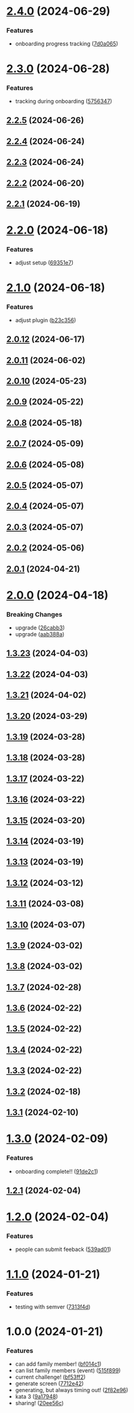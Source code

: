 # [2.4.0](https://github.com/sprucelabsai-community/spruce-eightbitstories-skill/compare/v2.3.0...v2.4.0) (2024-06-29)


### Features

* onboarding progress tracking ([7d0a065](https://github.com/sprucelabsai-community/spruce-eightbitstories-skill/commit/7d0a065))

# [2.3.0](https://github.com/sprucelabsai-community/spruce-eightbitstories-skill/compare/v2.2.5...v2.3.0) (2024-06-28)


### Features

* tracking during onboarding ([5756347](https://github.com/sprucelabsai-community/spruce-eightbitstories-skill/commit/5756347))

## [2.2.5](https://github.com/sprucelabsai-community/spruce-eightbitstories-skill/compare/v2.2.4...v2.2.5) (2024-06-26)

## [2.2.4](https://github.com/sprucelabsai-community/spruce-eightbitstories-skill/compare/v2.2.3...v2.2.4) (2024-06-24)

## [2.2.3](https://github.com/sprucelabsai-community/spruce-eightbitstories-skill/compare/v2.2.2...v2.2.3) (2024-06-24)

## [2.2.2](https://github.com/sprucelabsai-community/spruce-eightbitstories-skill/compare/v2.2.1...v2.2.2) (2024-06-20)

## [2.2.1](https://github.com/sprucelabsai-community/spruce-eightbitstories-skill/compare/v2.2.0...v2.2.1) (2024-06-19)

# [2.2.0](https://github.com/sprucelabsai-community/spruce-eightbitstories-skill/compare/v2.1.0...v2.2.0) (2024-06-18)


### Features

* adjust setup ([69351e7](https://github.com/sprucelabsai-community/spruce-eightbitstories-skill/commit/69351e7))

# [2.1.0](https://github.com/sprucelabsai-community/spruce-eightbitstories-skill/compare/v2.0.12...v2.1.0) (2024-06-18)


### Features

* adjust plugin ([b23c356](https://github.com/sprucelabsai-community/spruce-eightbitstories-skill/commit/b23c356))

## [2.0.12](https://github.com/sprucelabsai-community/spruce-eightbitstories-skill/compare/v2.0.11...v2.0.12) (2024-06-17)

## [2.0.11](https://github.com/sprucelabsai-community/spruce-eightbitstories-skill/compare/v2.0.10...v2.0.11) (2024-06-02)

## [2.0.10](https://github.com/sprucelabsai-community/spruce-eightbitstories-skill/compare/v2.0.9...v2.0.10) (2024-05-23)

## [2.0.9](https://github.com/sprucelabsai-community/spruce-eightbitstories-skill/compare/v2.0.8...v2.0.9) (2024-05-22)

## [2.0.8](https://github.com/sprucelabsai-community/spruce-eightbitstories-skill/compare/v2.0.7...v2.0.8) (2024-05-18)

## [2.0.7](https://github.com/sprucelabsai-community/spruce-eightbitstories-skill/compare/v2.0.6...v2.0.7) (2024-05-09)

## [2.0.6](https://github.com/sprucelabsai-community/spruce-eightbitstories-skill/compare/v2.0.5...v2.0.6) (2024-05-08)

## [2.0.5](https://github.com/sprucelabsai-community/spruce-eightbitstories-skill/compare/v2.0.4...v2.0.5) (2024-05-07)

## [2.0.4](https://github.com/sprucelabsai-community/spruce-eightbitstories-skill/compare/v2.0.3...v2.0.4) (2024-05-07)

## [2.0.3](https://github.com/sprucelabsai-community/spruce-eightbitstories-skill/compare/v2.0.2...v2.0.3) (2024-05-07)

## [2.0.2](https://github.com/sprucelabsai-community/spruce-eightbitstories-skill/compare/v2.0.1...v2.0.2) (2024-05-06)

## [2.0.1](https://github.com/sprucelabsai-community/spruce-eightbitstories-skill/compare/v2.0.0...v2.0.1) (2024-04-21)

# [2.0.0](https://github.com/sprucelabsai-community/spruce-eightbitstories-skill/compare/v1.3.23...v2.0.0) (2024-04-18)


### Breaking Changes

* upgrade ([26cabb3](https://github.com/sprucelabsai-community/spruce-eightbitstories-skill/commit/26cabb3))
* upgrade ([aab388a](https://github.com/sprucelabsai-community/spruce-eightbitstories-skill/commit/aab388a))

## [1.3.23](https://github.com/sprucelabsai-community/spruce-eightbitstories-skill/compare/v1.3.22...v1.3.23) (2024-04-03)

## [1.3.22](https://github.com/sprucelabsai-community/spruce-eightbitstories-skill/compare/v1.3.21...v1.3.22) (2024-04-03)

## [1.3.21](https://github.com/sprucelabsai-community/spruce-eightbitstories-skill/compare/v1.3.20...v1.3.21) (2024-04-02)

## [1.3.20](https://github.com/sprucelabsai-community/spruce-eightbitstories-skill/compare/v1.3.19...v1.3.20) (2024-03-29)

## [1.3.19](https://github.com/sprucelabsai-community/spruce-eightbitstories-skill/compare/v1.3.18...v1.3.19) (2024-03-28)

## [1.3.18](https://github.com/sprucelabsai-community/spruce-eightbitstories-skill/compare/v1.3.17...v1.3.18) (2024-03-28)

## [1.3.17](https://github.com/sprucelabsai-community/spruce-eightbitstories-skill/compare/v1.3.16...v1.3.17) (2024-03-22)

## [1.3.16](https://github.com/sprucelabsai-community/spruce-eightbitstories-skill/compare/v1.3.15...v1.3.16) (2024-03-22)

## [1.3.15](https://github.com/sprucelabsai-community/spruce-eightbitstories-skill/compare/v1.3.14...v1.3.15) (2024-03-20)

## [1.3.14](https://github.com/sprucelabsai-community/spruce-eightbitstories-skill/compare/v1.3.13...v1.3.14) (2024-03-19)

## [1.3.13](https://github.com/sprucelabsai-community/spruce-eightbitstories-skill/compare/v1.3.12...v1.3.13) (2024-03-19)

## [1.3.12](https://github.com/sprucelabsai-community/spruce-eightbitstories-skill/compare/v1.3.11...v1.3.12) (2024-03-12)

## [1.3.11](https://github.com/sprucelabsai-community/spruce-eightbitstories-skill/compare/v1.3.10...v1.3.11) (2024-03-08)

## [1.3.10](https://github.com/sprucelabsai-community/spruce-eightbitstories-skill/compare/v1.3.9...v1.3.10) (2024-03-07)

## [1.3.9](https://github.com/sprucelabsai-community/spruce-eightbitstories-skill/compare/v1.3.8...v1.3.9) (2024-03-02)

## [1.3.8](https://github.com/sprucelabsai-community/spruce-eightbitstories-skill/compare/v1.3.7...v1.3.8) (2024-03-02)

## [1.3.7](https://github.com/sprucelabsai-community/spruce-eightbitstories-skill/compare/v1.3.6...v1.3.7) (2024-02-28)

## [1.3.6](https://github.com/sprucelabsai-community/spruce-eightbitstories-skill/compare/v1.3.5...v1.3.6) (2024-02-22)

## [1.3.5](https://github.com/sprucelabsai-community/spruce-eightbitstories-skill/compare/v1.3.4...v1.3.5) (2024-02-22)

## [1.3.4](https://github.com/sprucelabsai-community/spruce-eightbitstories-skill/compare/v1.3.3...v1.3.4) (2024-02-22)

## [1.3.3](https://github.com/sprucelabsai-community/spruce-eightbitstories-skill/compare/v1.3.2...v1.3.3) (2024-02-22)

## [1.3.2](https://github.com/sprucelabsai-community/spruce-eightbitstories-skill/compare/v1.3.1...v1.3.2) (2024-02-18)

## [1.3.1](https://github.com/sprucelabsai-community/spruce-eightbitstories-skill/compare/v1.3.0...v1.3.1) (2024-02-10)

# [1.3.0](https://github.com/sprucelabsai-community/spruce-eightbitstories-skill/compare/v1.2.1...v1.3.0) (2024-02-09)


### Features

* onboarding complete!! ([91de2c1](https://github.com/sprucelabsai-community/spruce-eightbitstories-skill/commit/91de2c1))

## [1.2.1](https://github.com/sprucelabsai-community/spruce-eightbitstories-skill/compare/v1.2.0...v1.2.1) (2024-02-04)

# [1.2.0](https://github.com/sprucelabsai-community/spruce-eightbitstories-skill/compare/v1.1.0...v1.2.0) (2024-02-04)


### Features

* people can submit feeback ([539ad01](https://github.com/sprucelabsai-community/spruce-eightbitstories-skill/commit/539ad01))

# [1.1.0](https://github.com/sprucelabsai-community/spruce-eightbitstories-skill/compare/v1.0.0...v1.1.0) (2024-01-21)


### Features

* testing with semver ([7313f4d](https://github.com/sprucelabsai-community/spruce-eightbitstories-skill/commit/7313f4d))

# 1.0.0 (2024-01-21)


### Features

* can add family member! ([bf014c1](https://github.com/sprucelabsai-community/spruce-eightbitstories-skill/commit/bf014c1))
* can list family members (event) ([515f899](https://github.com/sprucelabsai-community/spruce-eightbitstories-skill/commit/515f899))
* current challenge! ([bf53ff2](https://github.com/sprucelabsai-community/spruce-eightbitstories-skill/commit/bf53ff2))
* generate screen ([7712e42](https://github.com/sprucelabsai-community/spruce-eightbitstories-skill/commit/7712e42))
* generating, but always timing out! ([2f82e96](https://github.com/sprucelabsai-community/spruce-eightbitstories-skill/commit/2f82e96))
* kata 3 ([9a17948](https://github.com/sprucelabsai-community/spruce-eightbitstories-skill/commit/9a17948))
* sharing! ([20ee56c](https://github.com/sprucelabsai-community/spruce-eightbitstories-skill/commit/20ee56c))
